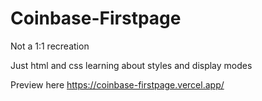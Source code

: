 # Coinbase-Firstpage

Not a 1:1 recreation

Just html and css
learning about styles and display modes

 Preview here
 https://coinbase-firstpage.vercel.app/

